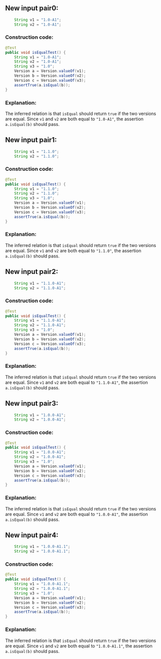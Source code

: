 ## New input pair0:
```java
    String v1 = "1.0-A1";
    String v2 = "1.0-A1";
```

### Construction code:
```java
@Test
public void isEqualTest() {
    String v1 = "1.0-A1";
    String v2 = "1.0-A1";
    String v3 = "1.0";
    Version a = Version.valueOf(v1);
    Version b = Version.valueOf(v2);
    Version c = Version.valueOf(v3);
    assertTrue(a.isEqual(b));
}
```

### Explanation:
The inferred relation is that `isEqual` should return `true` if the two versions are equal. Since `v1` and `v2` are both equal to `"1.0-A1"`, the assertion `a.isEqual(b)` should pass.

## New input pair1:
```java
    String v1 = "1.1.0";
    String v2 = "1.1.0";
```

### Construction code:
```java
@Test
public void isEqualTest() {
    String v1 = "1.1.0";
    String v2 = "1.1.0";
    String v3 = "1.0";
    Version a = Version.valueOf(v1);
    Version b = Version.valueOf(v2);
    Version c = Version.valueOf(v3);
    assertTrue(a.isEqual(b));
}
```

### Explanation:
The inferred relation is that `isEqual` should return `true` if the two versions are equal. Since `v1` and `v2` are both equal to `"1.1.0"`, the assertion `a.isEqual(b)` should pass.

## New input pair2:
```java
    String v1 = "1.1.0-A1";
    String v2 = "1.1.0-A1";
```

### Construction code:
```java
@Test
public void isEqualTest() {
    String v1 = "1.1.0-A1";
    String v2 = "1.1.0-A1";
    String v3 = "1.0";
    Version a = Version.valueOf(v1);
    Version b = Version.valueOf(v2);
    Version c = Version.valueOf(v3);
    assertTrue(a.isEqual(b));
}
```

### Explanation:
The inferred relation is that `isEqual` should return `true` if the two versions are equal. Since `v1` and `v2` are both equal to `"1.1.0-A1"`, the assertion `a.isEqual(b)` should pass.

## New input pair3:
```java
    String v1 = "1.0.0-A1";
    String v2 = "1.0.0-A1";
```

### Construction code:
```java
@Test
public void isEqualTest() {
    String v1 = "1.0.0-A1";
    String v2 = "1.0.0-A1";
    String v3 = "1.0";
    Version a = Version.valueOf(v1);
    Version b = Version.valueOf(v2);
    Version c = Version.valueOf(v3);
    assertTrue(a.isEqual(b));
}
```

### Explanation:
The inferred relation is that `isEqual` should return `true` if the two versions are equal. Since `v1` and `v2` are both equal to `"1.0.0-A1"`, the assertion `a.isEqual(b)` should pass.

## New input pair4:
```java
    String v1 = "1.0.0-A1.1";
    String v2 = "1.0.0-A1.1";
```

### Construction code:
```java
@Test
public void isEqualTest() {
    String v1 = "1.0.0-A1.1";
    String v2 = "1.0.0-A1.1";
    String v3 = "1.0";
    Version a = Version.valueOf(v1);
    Version b = Version.valueOf(v2);
    Version c = Version.valueOf(v3);
    assertTrue(a.isEqual(b));
}
```

### Explanation:
The inferred relation is that `isEqual` should return `true` if the two versions are equal. Since `v1` and `v2` are both equal to `"1.0.0-A1.1"`, the assertion `a.isEqual(b)` should pass.
